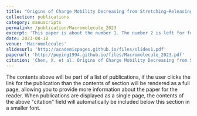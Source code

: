 ```yaml
---
title: "Origins of Charge Mobility Decreasing from Stretching–Releasing Cycles in Polymer Semiconductors"
collection: publications
category: manuscripts
permalink: /publication/Macromolecule_2023
excerpt: 'This paper is about the number 1. The number 2 is left for future work.'
date: 2023-08-18
venue: 'Macromolecules'
slidesurl: 'http://academicpages.github.io/files/slides1.pdf'
paperurl: 'http://puying1994.github.io/files/Macromolecule_2023.pdf'
citation: 'Chen, X. et al. Origins of Charge Mobility Decreasing from Stretching–Releasing Cycles in Polymer Semiconductors. Macromolecules 2023, 56 (17), 7078–7085. https://doi.org/10.1021/acs.macromol.3c01071.'
---
```


The contents above will be part of a list of publications, if the user clicks the link for the publication than the contents of section will be rendered as a full page, allowing you to provide more information about the paper for the reader. When publications are displayed as a single page, the contents of the above "citation" field will automatically be included below this section in a smaller font.
